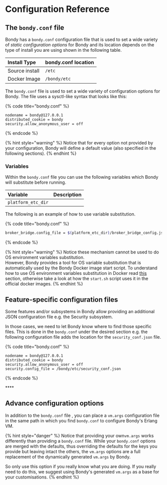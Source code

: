 # Configuration Reference

## The `bondy.conf` file

Bondy  has a `bondy.conf` configuration file that is used to set a wide variety of _static configuration options_ for Bondy and its location depends on the type of install you are using shown in the following table.

| Install Type | bondy.conf location |
| :--- | :--- |
| Source install | `/etc` |
| Docker Image | `/bondy/etc` |

The `bondy.conf` file is used to set a wide variety of configuration options for Bondy. The file uses a sysctl-like syntax that looks like this:

{% code title="bondy.conf" %}
```text
nodename = bondy@127.0.0.1
distributed_cookie = bondy
security.allow_anonymous_user = off
```
{% endcode %}

{% hint style="warning" %}
Notice that for every option not provided by your configuration, Bondy will define a default value \(also specified in the following sections\).
{% endhint %}

### Variables

Within the `bondy.conf` file you can use the following variables which Bondy will substitute before running.

| Variable | Description |
| :--- | :--- |
| `platform_etc_dir` |  |

The following is an example of how to use variable substitution.

{% code title="bondy.conf" %}
```bash
broker_bridge.config_file = $(platform_etc_dir)/broker_bridge_config.json
```
{% endcode %}

{% hint style="warning" %}
Notice these mechanism cannot be used to do OS environment variables substitution.   
However, Bondy provides a tool for OS variable substitution that is automatically used by the Bondy Docker image start script. To understand how to use OS environment variables substitution in Docker read [this](../configuring-bondy-on-docker.md#os-environment-variable-substitution) section, otherwise take a look at how the `start.sh` script uses it in the official docker images.
{% endhint %}

## Feature-specific configuration files

Some features and/or subsystems in Bondy  allow providing an additional JSON configuration file e.g. the Security subsystem.

In those cases, we need to let Bondy know where to find those specific files. This is done in the `bondy.conf` under the desired section e.g. the following configuration file adds the location for the `security_conf.json` file.

{% code title="bondy.conf" %}
```text
nodename = bondy@127.0.0.1
distributed_cookie = bondy
security.allow_anonymous_user = off
security.config_file = /bondy/etc/security_conf.json
```
{% endcode %}

\*\*\*\*

## Advance configuration options

In addition to the `bondy.conf` file , you can place a `vm.args` configuration file in the same path in which you find `bondy.conf` to configure Bondy's Erlang VM.

{% hint style="danger" %}
Notice that providing your own`vm.args` works differently than providing a `bondy.conf` file. While your `bondy.conf` options are merged with the defaults, thus overriding the defaults for the keys you provide but leaving intact the others, the `vm.args` options are a full replacement of the dynamically generated `vm.args` by Bondy. 

So only use this option if you really know what you are doing. If you really need to do this, we suggest  using Bondy's generated `vm.args` as a base for your customisations.
{% endhint %}

